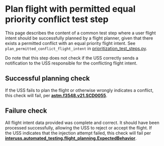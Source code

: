 # Plan flight with permitted equal priority conflict test step

This page describes the content of a common test step where a user flight intent should be successfully planned by a
flight planner, given that there exists a permitted conflict with an equal priority flight intent.
See `plan_permitted_conflict_flight_intent` in [prioritization_test_steps.py](prioritization_test_steps.py).

Do note that this step does not check if the USS correctly sends a notification to the USS responsible for the
conflicting flight intent.

## Successful planning check

If the USS fails to plan the flight or otherwise wrongly indicates a conflict, this check will fail, per
**[astm.f3548.v21.SCD0055](../../requirements/astm/f3548/v21.md)**.

## Failure check

All flight intent data provided was complete and correct. It should have been processed successfully, allowing the USS
to reject or accept the flight. If the USS indicates that the injection attempt failed, this check will fail per
**[interuss.automated_testing.flight_planning.ExpectedBehavior](../../requirements/interuss/automated_testing/flight_planning.md)**.
